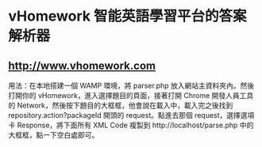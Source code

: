 # vHomework 智能英語學習平台的答案解析器
http://www.vhomework.com
-
用法：在本地搭建一個 WAMP 環境，將 parser.php 放入網站主資料夾內。然後打開你的 vHomework，進入選擇題目的頁面，接著打開 Chrome 開發人員工具的 Network，然後按下題目的大框框，他會說在載入中，載入完之後找到 repository.action?packageId 開頭的 request。點進去那個 request，選擇選項卡 Response，將下面所有 XML Code 複製到 http://localhost/parse.php 中的大框框，點一下空白處即可。
